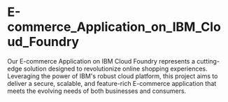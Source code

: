 # E-commerce_Application_on_IBM_Cloud_Foundry
Our E-commerce Application on IBM Cloud Foundry 
represents a cutting-edge solution designed to 
revolutionize online shopping experiences.
Leveraging the power of IBM's robust cloud platform,
this project aims to deliver a secure, scalable, and
feature-rich E-commerce application that meets the
evolving needs of both businesses and consumers.
